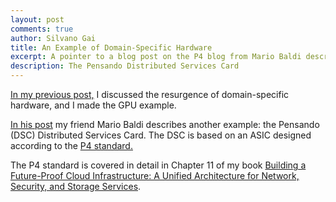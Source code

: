 ```yaml
---
layout: post
comments: true
author: Silvano Gai
title: An Example of Domain-Specific Hardware
excerpt: A pointer to a blog post on the P4 blog from Mario Baldi describing Domain-Specific Hardware
description: The Pensando Distributed Services Card
---
```

[In my previous post,](https://silvanogai.github.io/posts/pendulum/) I discussed the resurgence of domain-specific hardware, and I made the GPU example.

[In his post](https://p4.org/p4/pensando-joins-p4.html) my friend Mario Baldi describes another example: the Pensando (DSC) Distributed Services Card. The DSC is based on an ASIC designed according to the [P4 standard.](https://p4.org)

The P4 standard is covered in detail in Chapter 11 of my book [Building a Future-Proof Cloud Infrastructure: A Unified Architecture for Network, Security, and Storage Services](http://www.informit.com/store/distributed-services-architectureseffectively-deploying-9780136624097).
